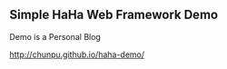 Simple HaHa Web Framework Demo
-------

Demo is a Personal Blog

<http://chunpu.github.io/haha-demo/>
